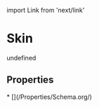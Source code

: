 import Link from 'next/link'
# Skin

undefined

## Properties

<Grid>
* [](/Properties/Schema.org/)

</Grid>

